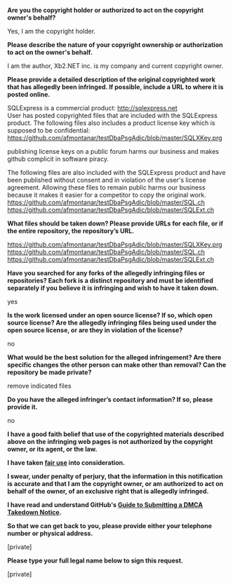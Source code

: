 **Are you the copyright holder or authorized to act on the copyright owner's behalf?**

Yes, I am the copyright holder.

**Please describe the nature of your copyright ownership or authorization to act on the owner's behalf.**

I am the author, Xb2.NET inc. is my company and current copyright owner.

**Please provide a detailed description of the original copyrighted work that has allegedly been infringed. If possible, include a URL to where it is posted online.**

SQLExpress is a commercial product: http://sqlexpress.net  
User has posted copyrighted files that are included with the SQLExpress product. The following files also includes a product license key which is supposed to be confidential:  
https://github.com/afmontanar/testDbaPsgAdic/blob/master/SQLXKey.prg  

publishing license keys on a public forum harms our business and makes github complicit in software piracy.  

The following files are also included with the SQLExpress product and have been published without consent and in violation of the user's license agreement. Allowing these files to remain public harms our business because it makes it easier for a competitor to copy the original work.  
https://github.com/afmontanar/testDbaPsgAdic/blob/master/SQL.ch  
https://github.com/afmontanar/testDbaPsgAdic/blob/master/SQLExt.ch  

**What files should be taken down? Please provide URLs for each file, or if the entire repository, the repository’s URL.**

https://github.com/afmontanar/testDbaPsgAdic/blob/master/SQLXKey.prg  
https://github.com/afmontanar/testDbaPsgAdic/blob/master/SQL.ch  
https://github.com/afmontanar/testDbaPsgAdic/blob/master/SQLExt.ch

**Have you searched for any forks of the allegedly infringing files or repositories? Each fork is a distinct repository and must be identified separately if you believe it is infringing and wish to have it taken down.**

yes

**Is the work licensed under an open source license? If so, which open source license? Are the allegedly infringing files being used under the open source license, or are they in violation of the license?**

no

**What would be the best solution for the alleged infringement? Are there specific changes the other person can make other than removal? Can the repository be made private?**

remove indicated files

**Do you have the alleged infringer’s contact information? If so, please provide it.**

no

**I have a good faith belief that use of the copyrighted materials described above on the infringing web pages is not authorized by the copyright owner, or its agent, or the law.**

**I have taken <a href="https://www.lumendatabase.org/topics/22">fair use</a> into consideration.**

**I swear, under penalty of perjury, that the information in this notification is accurate and that I am the copyright owner, or am authorized to act on behalf of the owner, of an exclusive right that is allegedly infringed.**

**I have read and understand GitHub's <a href="https://help.github.com/articles/guide-to-submitting-a-dmca-takedown-notice/">Guide to Submitting a DMCA Takedown Notice</a>.**

**So that we can get back to you, please provide either your telephone number or physical address.**

[private]

**Please type your full legal name below to sign this request.**

[private]

